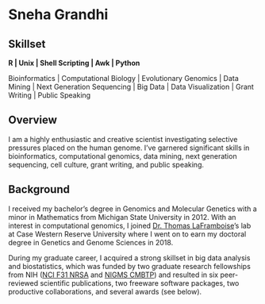 # Sneha Grandhi
## Skillset
**R | Unix | Shell Scripting | Awk | Python**

Bioinformatics | Computational Biology | Evolutionary Genomics | Data Mining | Next Generation Sequencing | Big Data | Data Visualization | Grant Writing | Public Speaking

## Overview

I am a highly enthusiastic and creative scientist investigating selective pressures placed on the human genome. I’ve garnered significant skills in bioinformatics, computational genomics, data mining, next generation sequencing, cell culture, grant writing, and public speaking.       

## Background

I received my bachelor’s degree in Genomics and Molecular Genetics with a minor in Mathematics from Michigan State University in 2012. With an interest in computational genomics, I joined [Dr. Thomas LaFramboise](http://mendel.gene.cwru.edu/laframboiselab/)’s lab at Case Western Reserve University where I went on to earn my doctoral degree in Genetics and Genome Sciences in 2018.

During my graduate career, I acquired a strong skillset in big data analysis and biostatistics, which was funded by two graduate research fellowships from NIH ([NCI F31 NRSA](https://projectreporter.nih.gov/project_info_details.cfm?aid=9290948&icde=42267630&ddparam=&ddvalue=&ddsub=&cr=1&csb=default&cs=ASC&pball=) and [NIGMS CMBTP](https://projectreporter.nih.gov/project_info_description.cfm?aid=8885837&map=y)) and resulted in six peer-reviewed scientific publications, two freeware software packages, two productive collaborations, and several awards (see below).
